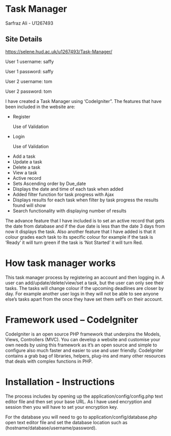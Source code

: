 <h1>Task Manager</h1>
<p>Sarfraz Ali - U1267493</p>

<h2>Site Details</h2>
<p><a href="https://selene.hud.ac.uk/u1267493/Task-Manager/">https://selene.hud.ac.uk/u1267493/Task-Manager/</a></p>
<p>User 1 username: saffy</p>
<p>User 1 password: saffy</p>

<p>User 2 username: tom</p>
<p>User 2 password: tom</p>

<p>I have created a Task Manager using ‘CodeIgniter”. The features that have been included in the website are:</p>
<ul>
<li>Register</li> <p>Use of Validation</p>
<li>Login</li> <p>Use of Validation</p>
<li>Add a task</li>
<li>Update a task</li>
<li>Delete a task</li>
<li>View a task </li>
<li>Active record</li>
<li>Sets Ascending order by Due_date</li>
<li>Displays the date and time of each task when added</li>
<li>Added filter function for task progress with Ajax</li>
<li>Displays results for each task when filter by task progress the results found will show</li>
<li>Search functionality with displaying number of results</li>

</ul>

<p>The advance feature that I have included is to set an active record that gets the date from database and if the due date is less than the date 3 days from now it displays the task. Also another feature that I have added is that it colour grades each task to its specific colour for example if the task is ‘Ready’ it will turn green if the task is ‘Not Started’ it will turn Red. </p>

<h1>How task manager works</h1>
<p>This task manager process by registering an account and then logging in. A user can add/update/delete/view/set a task, but the user can only see their tasks. The tasks will change colour if the upcoming deadlines are closer by day. For example another user logs in they will not be able to see anyone else’s tasks apart from the once they have set them self’s on their account.</p>

<h1>Framework used – CodeIgniter</h1>
<p>CodeIgniter is an open source PHP framework that underpins the Models, Views, Controllers (MVC). You can develop a website and customise your own needs by using this framework as it’s an open source and simple to configure also much faster and easier to use and user friendly. CodeIgniter contains a grab bag of libraries, helpers, plug-ins and many other resources that deals with complex functions in PHP.</p>

<h1>Installation - Instructions</h1>

<p>The process includes by opening up the application/config/config.php text editor file and then set your base URL. As I have used encryption and session then you will have to set your encryption key.</p1>

<p>For the database you will need to go to application/config/database.php open text editor file and set the database location such as (hostname/database/username/password).</p1>
